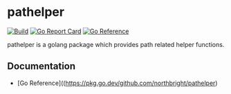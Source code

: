 # pathelper

[![Build](https://github.com/northbright/pathelper/actions/workflows/build.yml/badge.svg)](https://github.com/northbright/pathelper/actions/workflows/build.yml)
[![Go Report Card](https://goreportcard.com/badge/github.com/northbright/pathelper)](https://goreportcard.com/report/github.com/northbright/pathelper)
[![Go Reference](https://pkg.go.dev/badge/github.com/northbright/pathelper.svg)](https://pkg.go.dev/github.com/northbright/pathelper)


pathelper is a golang package which provides path related helper functions.


## Documentation
* [Go Reference]((https://pkg.go.dev/github.com/northbright/pathelper)
